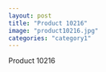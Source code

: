 ```yaml
---
layout: post
title: "Product 10216"
image: "product10216.jpg"
categories: "category1"
---
```

Product 10216
